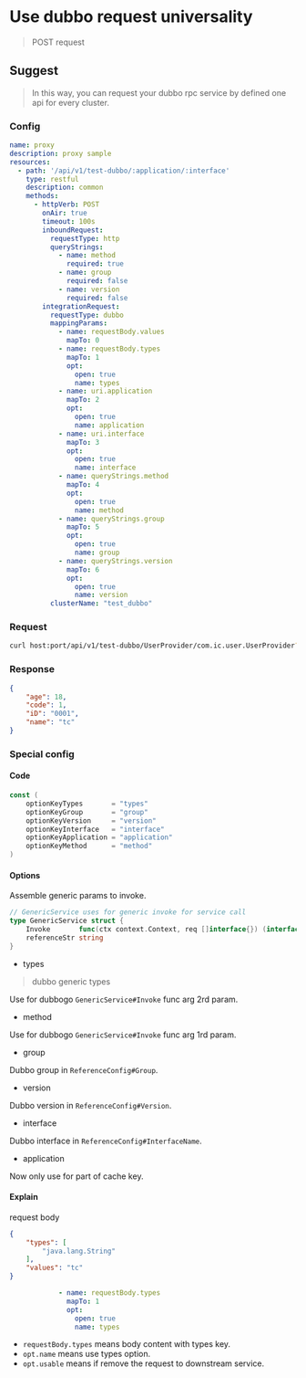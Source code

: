 # Use dubbo request universality

> POST request

## Suggest

> In this way, you can request your dubbo rpc service by defined one api for every cluster.

### Config

```yaml
name: proxy
description: proxy sample
resources:
  - path: '/api/v1/test-dubbo/:application/:interface'
    type: restful
    description: common
    methods:
      - httpVerb: POST
        onAir: true
        timeout: 100s
        inboundRequest:
          requestType: http
          queryStrings:
            - name: method
              required: true
            - name: group
              required: false
            - name: version
              required: false
        integrationRequest:
          requestType: dubbo
          mappingParams:
            - name: requestBody.values
              mapTo: 0
            - name: requestBody.types
              mapTo: 1
              opt:
                open: true
                name: types
            - name: uri.application
              mapTo: 2
              opt:
                open: true
                name: application
            - name: uri.interface
              mapTo: 3
              opt:
                open: true
                name: interface
            - name: queryStrings.method
              mapTo: 4
              opt:
                open: true
                name: method
            - name: queryStrings.group
              mapTo: 5
              opt:
                open: true
                name: group
            - name: queryStrings.version
              mapTo: 6
              opt:
                open: true
                name: version
          clusterName: "test_dubbo"
```

### Request

```bash
curl host:port/api/v1/test-dubbo/UserProvider/com.ic.user.UserProvider?method=GetUserByName&group=test&version=1.0.0 -X POST -d '{"types":["java.lang.String"],"values":"tc"}' --header "Content-Type: application/json"
```

### Response

```json
{
    "age": 18,
    "code": 1,
    "iD": "0001",
    "name": "tc"
}
```

### Special config

#### Code

```go
const (
	optionKeyTypes       = "types"
	optionKeyGroup       = "group"
	optionKeyVersion     = "version"
	optionKeyInterface   = "interface"
	optionKeyApplication = "application"
	optionKeyMethod      = "method"
)
```

#### Options

Assemble generic params to invoke.

```go
// GenericService uses for generic invoke for service call
type GenericService struct {
	Invoke       func(ctx context.Context, req []interface{}) (interface{}, error) `dubbo:"$invoke"`
	referenceStr string
}
```

- types

> dubbo generic types

Use for dubbogo `GenericService#Invoke` func arg 2rd param.

- method

Use for dubbogo `GenericService#Invoke` func arg 1rd param.

- group

Dubbo group in `ReferenceConfig#Group`. 

- version

Dubbo version in `ReferenceConfig#Version`.

- interface

Dubbo interface in `ReferenceConfig#InterfaceName`.

- application

Now only use for part of cache key.

#### Explain

request body

```json
{
    "types": [
        "java.lang.String"
    ],
    "values": "tc"
}
```

```yaml
            - name: requestBody.types
              mapTo: 1
              opt:
                open: true
                name: types
```

- `requestBody.types` means body content with types key.
- `opt.name` means use types option.
- `opt.usable` means if remove the request to downstream service.
